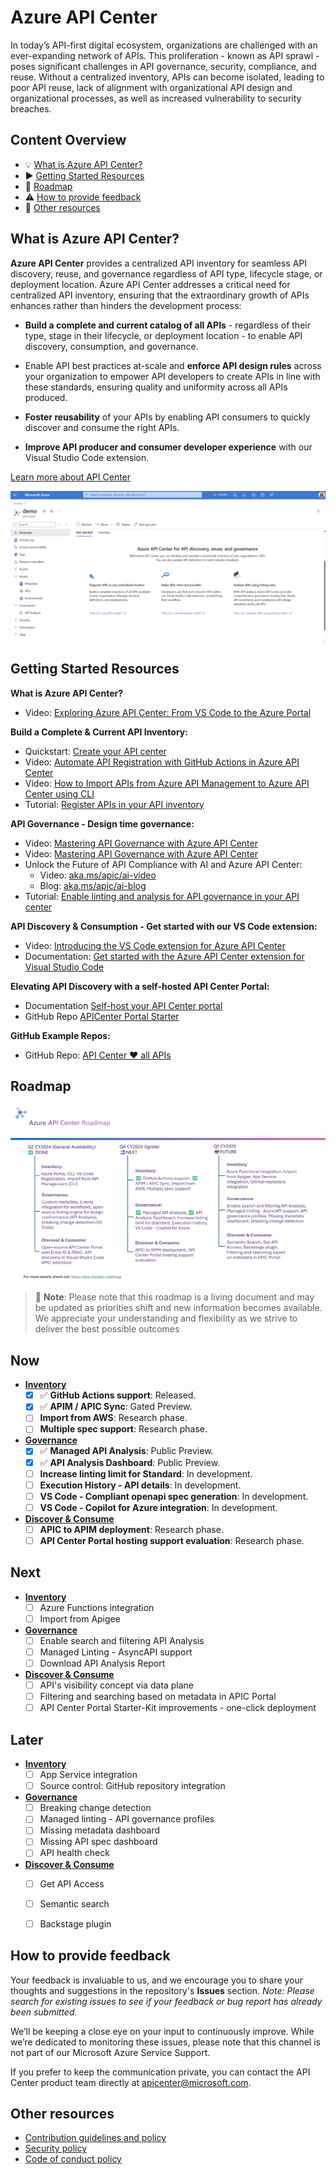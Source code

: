 # Azure API Center

In today’s API-first digital ecosystem, organizations are challenged with an ever-expanding network of APIs. This proliferation - known as API sprawl - poses significant challenges in API governance, security, compliance, and reuse. Without a centralized inventory, APIs can become isolated, leading to poor API reuse, lack of alignment with organizational API design and organizational processes, as well as increased vulnerability to security breaches.

## Content Overview

- :bulb: [What is Azure API Center?](#azure-api-center)
- :arrow_forward: [Getting Started Resources](#getting-started-resources)
- :dart: [Roadmap](#roadmap)
- :warning: [How to provide feedback](#how-to-provide-feedback)
- :bookmark_tabs: [Other resources](#other-resources)

## What is Azure API Center?

**Azure API Center** provides a centralized API inventory for seamless API discovery, reuse, and governance regardless of API type, lifecycle stage, or deployment location. Azure API Center addresses a critical need for centralized API inventory, ensuring that the extraordinary growth of APIs enhances rather than hinders the development process:

- **Build a complete and current catalog of all APIs** - regardless of their type, stage in their lifecycle, or deployment location - to enable API discovery, consumption, and governance.

- Enable API best practices at-scale and **enforce API design rules** across your organization to empower API developers to create APIs in line with these standards, ensuring quality and uniformity across all APIs produced.

- **Foster reusability** of your APIs by enabling API consumers to quickly discover and consume the right APIs.

- **Improve API producer and consumer developer experience** with our Visual Studio Code extension.

[Learn more about API Center](https://aka.ms/apicenter/blogpost)


![APIs view in Azure API Center](media/readme-screenshot.png)

## Getting Started Resources

**What is Azure API Center?**
- Video: [Exploring Azure API Center: From VS Code to the Azure Portal](https://youtu.be/w9Sr7adTPPI?si=s-vWG5VBKETuxD5X)

**Build a Complete & Current API Inventory:**
- Quickstart: [Create your API center](https://learn.microsoft.com/azure/api-center/set-up-api-center)
- Video: [Automate API Registration with GitHub Actions in Azure API Center](https://youtu.be/DviYjNVJ-cw?si=h0EBUWEh3uuMDgOL)
- Video: [How to Import APIs from Azure API Management to Azure API Center using CLI](https://youtu.be/SuGkhuBUV5k?si=M0VrEjnq4K6qBBSz)
- Tutorial: [Register APIs in your API inventory](https://learn.microsoft.com/azure/api-center/register-apis)

**API Governance - Design time governance:**
- Video: [Mastering API Governance with Azure API Center](https://youtu.be/m0XATQaVhxA?si=oDfFDPE9hDPbrczP)
- Video: [Mastering API Governance with Azure API Center](https://youtu.be/m0XATQaVhxA?si=oDfFDPE9hDPbrczP)
- Unlock the Future of API Compliance with AI and Azure API Center:
    - Video: [aka.ms/apic/ai-video](https://youtu.be/G-3Jdi2vTiE?si=DTL4SG7PXgys98m1)
    - Blog: [aka.ms/apic/ai-blog](https://aka.ms/apic/ai)
- Tutorial: [Enable linting and analysis for API governance in your API center](https://learn.microsoft.com/azure/api-center/enable-api-analysis-linting)

**API Discovery & Consumption - Get started with our VS Code extension:**
- Video: [Introducing the VS Code extension for Azure API Center](https://youtu.be/62X0NALedCc) 
- Documentation: [Get started with the Azure API Center extension for Visual Studio Code](https://learn.microsoft.com/azure/api-center/use-vscode-extension)

**Elevating API Discovery with a self-hosted API Center Portal:**
- Documentation [Self-host your API Center portal](https://learn.microsoft.com/azure/api-center/enable-api-center-portal)
- GitHub Repo [APICenter Portal Starter](https://github.com/Azure/APICenter-Portal-Starter)

**GitHub Example Repos:**
- GitHub Repo: [API Center ❤️ all APIs](https://github.com/Azure-Samples/universal-api-center)

## Roadmap

![APIs view in Azure API Center](media/roadmap/roadmap10-2024.png)

> :memo: **Note**: Please note that this roadmap is a living document and may be updated as priorities shift and new information becomes available. We appreciate your understanding and flexibility as we strive to deliver the best possible outcomes

## Now
- <ins>**Inventory**</ins>
    - [x] :white_check_mark: **GitHub Actions support**: Released.
    - [x] :white_check_mark: **APIM / APIC Sync**: Gated Preview.
    - [ ] **Import from AWS**: Research phase.
    - [ ] **Multiple spec support**: Research phase.
- <ins>**Governance**</ins>
    - [x] :white_check_mark: **Managed API Analysis**: Public Preview.
    - [x] :white_check_mark: **API Analysis Dashboard**: Public Preview.
    - [ ] **Increase linting limit for Standard**: In development.
    - [ ] **Execution History - API details**: In development.
    - [ ] **VS Code - Compliant openapi spec generation**: In development.
    - [ ] **VS Code - Copilot for Azure integration**: In development.
- <ins>**Discover & Consume**</ins>
    - [ ] **APIC to APIM deployment**: Research phase.
    - [ ] **API Center Portal hosting support evaluation**: Research phase.

## Next
- <ins>**Inventory**</ins>
    - [ ] Azure Functions integration
    - [ ] Import from Apigee
- <ins>**Governance**</ins>
    - [ ] Enable search and filtering API Analysis
    - [ ] Managed Linting - AsyncAPI support
    - [ ] Download API Analysis Report
- <ins>**Discover & Consume**</ins>
    - [ ] API's visibility concept via data plane
    - [ ] Filtering and searching based on metadata in APIC Portal
    - [ ] API Center Portal Starter-Kit improvements - one-click deployment

## Later
- <ins>**Inventory**</ins>
    - [ ] App Service integration
    - [ ] Source control: GitHub repository integration
- <ins>**Governance**</ins>
    - [ ] Breaking change detection
    - [ ] Managed linting - API governance profiles
    - [ ] Missing metadata dashboard
    - [ ] Missing API spec dashboard
    - [ ] API health check
- <ins>**Discover & Consume**</ins>
    - [ ] Get API Access
    - [ ] Semantic search
    - [ ] Backstage plugin


## How to provide feedback

Your feedback is invaluable to us, and we encourage you to share your thoughts and suggestions in the repository's **Issues** section. *Note: Please search for existing issues to see if your feedback or bug report has already been submitted.* 

We’ll be keeping a close eye on your input to continuously improve. While we’re dedicated to monitoring these issues, please note that this channel is not part of our Microsoft Azure Service Support.

If you prefer to keep the communication private, you can contact the API Center product team directly at apicenter@microsoft.com.

## Other resources

* [Contribution guidelines and policy](CONTRIBUTIONS.md)
* [Security policy](SECURITY.md)
* [Code of conduct policy](CODE_OF_CONDUCT.md)
